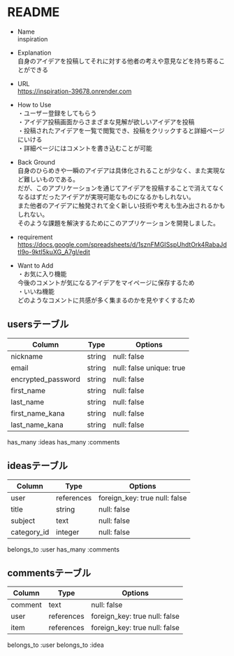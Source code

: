 # README

* Name  
  inspiration


* Explanation  
  自身のアイデアを投稿してそれに対する他者の考えや意見などを持ち寄ることができる


* URL  
  https://inspiration-39678.onrender.com


* How to Use  
  ・ユーザー登録をしてもらう  
  ・アイデア投稿画面からさまざまな見解が欲しいアイデアを投稿  
  ・投稿されたアイデアを一覧で閲覧でき、投稿をクリックすると詳細ページにいける  
  ・詳細ページにはコメントを書き込むことが可能


* Back Ground  
  自身のひらめきや一瞬のアイデアは具体化されることが少なく、また実現など難しいものである。  
  だが、このアプリケーションを通じてアイデアを投稿することで消えてなくなるはずだったアイデアが実現可能なものになるかもしれない。  
  また他者のアイデアに触発されて全く新しい技術や考えも生み出されるかもしれない。  
  そのような課題を解決するためにこのアプリケーションを開発しました。


* requirement  
  https://docs.google.com/spreadsheets/d/1sznFMGISspUhdtOrk4RabaJdtI9o-9ktI5kuXG_A7gI/edit



* Want to Add  
  ・お気に入り機能  
    今後のコメントが気になるアイデアをマイページに保存するため  
  ・いいね機能  
    どのようなコメントに共感が多く集まるのかを見やすくするため

## usersテーブル
|Column             |Type       |Options                  |
|-------------------|-----------|-------------------------|
|nickname           |string     |null: false              |
|email              |string     |null: false unique: true |
|encrypted_password |string     |null: false              |
|first_name         |string     |null: false              |
|last_name          |string     |null: false              |
|first_name_kana    |string     |null: false              |
|last_name_kana     |string     |null: false              |
has_many :ideas
has_many :comments

## ideasテーブル
|Column             |Type       |Options                  |
|-------------------|-----------|-------------------------|
|user               |references |foreign_key: true null: false |
|title              |string     |null: false              |
|subject            |text       |null: false              |
|category_id        |integer    |null: false              |
belongs_to :user
has_many :comments

## commentsテーブル
|Column             |Type       |Options                   |
|-------------------|-----------|--------------------------|
|comment            |text       |null: false               |
|user               |references |foreign_key: true null: false |
|item               |references |foreign_key: true null: false |
belongs_to :user
belongs_to :idea